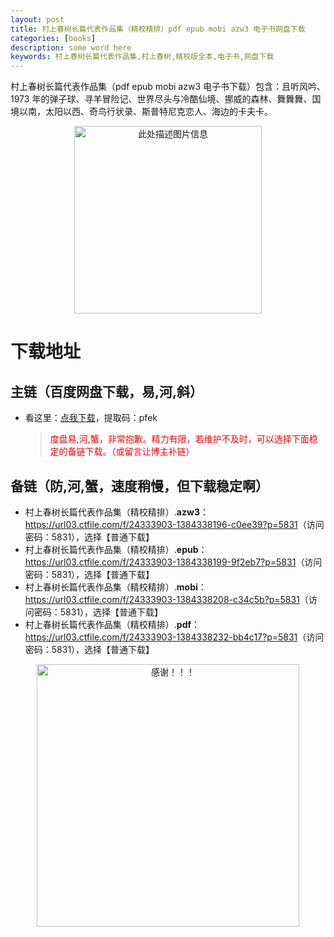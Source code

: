 ```yaml
---
layout: post
title: 村上春树长篇代表作品集（精校精排）pdf epub mobi azw3 电子书网盘下载
categories: [books]
description: some word here
keywords: 村上春树长篇代表作品集,村上春树,精校版全本,电子书,网盘下载
---
```


村上春树长篇代表作品集（pdf epub mobi azw3 电子书下载）包含：且听风吟、1973 年的弹子球、寻羊冒险记、世界尽头与冷酷仙境、挪威的森林、舞舞舞、国境以南，太阳以西、奇鸟行状录、斯普特尼克恋人、海边的卡夫卡。

<div align="center"><img src="https://qweree.cn/wp-content/uploads/2024/10/cscscpdbzpj-tuya.jpg" alt="此处描述图片信息" width="300px" height="auto"></div>

# 下载地址

## 主链（百度网盘下载，易,河,斜）

- 看这里：[点我下载](https://pan.baidu.com/s/1iMXUbSbtZQZjDcqDmnWUyw?pwd=pfek)，提取码：pfek

  > <p style="color:red" >度盘易,河,蟹，非常抱歉。精力有限，若维护不及时，可以选择下面稳定的备链下载。（或留言让博主补链）</p>

## 备链（防,河,蟹，速度稍慢，但下载稳定啊）

- 村上春树长篇代表作品集（精校精排）.**azw3**：<https://url03.ctfile.com/f/24333903-1384338196-c0ee39?p=5831>（访问密码：5831），选择【普通下载】
- 村上春树长篇代表作品集（精校精排）.**epub**：<https://url03.ctfile.com/f/24333903-1384338199-9f2eb7?p=5831>（访问密码：5831），选择【普通下载】
- 村上春树长篇代表作品集（精校精排）.**mobi**：<https://url03.ctfile.com/f/24333903-1384338208-c34c5b?p=5831>（访问密码：5831），选择【普通下载】
- 村上春树长篇代表作品集（精校精排）.**pdf**：<https://url03.ctfile.com/f/24333903-1384338232-bb4c17?p=5831>（访问密码：5831），选择【普通下载】

<div align="center"><img src="https://pic.imgdb.cn/item/6707df6bd29ded1a8ce37031.gif" alt="感谢！！！" width="420px" height="auto"/></div>
